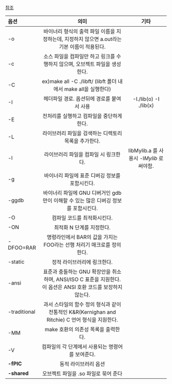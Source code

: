 [참조](https://eoriented.github.io/post/how-to-compile-using-gcc/)

| 옵션 | 의미 | 기타
|:-|:-:|:-:
| -o | 바이너리 형식의 출력 파일 이름을 지정하는데, 지정하지 않으면 a.out라는 기본 이름이 적용된다.
| -c | 소스 파일을 컴파일만 하고 링크를 수행하지 않으며, 오브젝트 파일을 생성한다.
| -C | ex)make all -C ./libft/ (libft 폴더 내에서 make all을 실행한다)
| -I | 헤더파일 경로. 옵션뒤에 경로를 붙여서 사용 |-I./lib(o) -I ./lib(x)
| -E | 전처리를 실행하고 컴파일을 중단하게 한다.|
| -L | 라이브러리 파일을 검색하는 디렉토리 목록을 추가한다.
| -l | 라이브러리 파일을 컴파일 시 링크한다.	| libMylib.a 를 사용시 -l*Mylib* 로 써야함.
| -g | 바이너리 파일에 표준 디버깅 정보를 포함시킨다.
| -ggdb | 바이너리 파일에 GNU 디버거인 gdb만이 이해할 수 있는 많은 디버깅 정보를 포함시킨다.
| -O | 컴파일 코드를 최적화시킨다.
| -ON | 최적화 N 단계를 지정한다.
| -DFOO=RAR | 명령라인에서 BAR의 값을 가지는 FOO라는 선행 처리기 매크로를 정의한다.
| -static | 정적 라이브러리에 링크한다.
| -ansi | 표준과 충돌하는 GNU 확장안을 취소하며, ANSI/ISO C 표준을 지원한다. 이 옵션은 ANSI 호환 코드를 보장하지 않는다.
| -traditional | 과서 스타일의 함수 정의 형식과 같이 전통적인 K&R(Kernighan and Ritchie) C 언어 형식을 지원한다.
| -MM | make 호환의 의존성 목록을 출력한다.
| -V | 컴파일의 각 단계에서 사용되는 명령어를 보여준다.
| __-fPIC__ | 동적 라이브러리 옵션
| __-shared__ | 오브젝트 파일을 .so 파일로 묶어 준다
